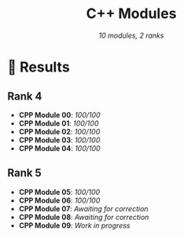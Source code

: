 <h1 align="center">
        C++ Modules
</h1>

<p align="center">
        <i>10 modules, 2 ranks</i>
</p>

# 📝 Results
## Rank 4
- **CPP Module 00**: *100/100*
- **CPP Module 01**: *100/100*
- **CPP Module 02**: *100/100*
- **CPP Module 03**: *100/100*
- **CPP Module 04**: *100/100*
## Rank 5
- **CPP Module 05**: *100/100*
- **CPP Module 06**: *100/100*
- **CPP Module 07**: *Awaiting for correction*
- **CPP Module 08**: *Awaiting for correction*
- **CPP Module 09**: *Work in progress*
